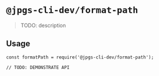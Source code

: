 # `@jpgs-cli-dev/format-path`

> TODO: description

## Usage

```
const formatPath = require('@jpgs-cli-dev/format-path');

// TODO: DEMONSTRATE API
```
